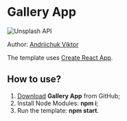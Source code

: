 <h1><strong>Gallery App</strong></h1>

<p>
	<img src="https://upload.wikimedia.org/wikipedia/commons/thumb/4/4a/Unsplash_wordmark_logo.svg/512px-Unsplash_wordmark_logo.svg.png" alt="Unsplash API">
</p>

<p>Author: <a href="https://github.com/avnicolaevich" target="_blank">Andriichuk Viktor</a></p>

<p>The template uses <a href="https://ru.reactjs.org/" target="_blank">Create React App</a>.</p>

<h2>How to use?</h2>

<ol>
	<li><a href="https://github.com/avnicolaevich/gallery_app/archive/master.zip">Download</a> <strong>Gallery App</strong> from GitHub;</li>
	<li>Install Node Modules: <strong>npm i</strong>;</li>
	<li>Run the template: <strong>npm start</strong>.</li>
</ol>